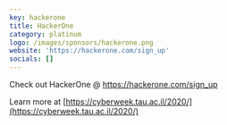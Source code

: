 ```yaml
---
key: hackerone
title: HackerOne
category: platinum
logo: /images/sponsors/hackerone.png
website: 'https://hackerone.com/sign_up'
socials: []
---
```


Check out HackerOne @ https://hackerone.com/sign_up

Learn more at [https://cyberweek.tau.ac.il/2020/](https://cyberweek.tau.ac.il/2020/)
